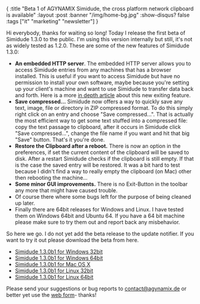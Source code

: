 {
  :title "Beta 1 of AGYNAMIX Simidude, the cross platform network clipboard is available"
  :layout :post
  :banner "/img/home-bg.jpg"
  :show-disqus? false
  :tags ["it" "marketing" "newsletter"]
}

Hi everybody, thanks for waiting so long! Today I release the first beta of Simidude 1.3.0 to the public. I'm using this version internally but still, it's not as widely tested as 1.2.0. These are some of the new features of Simidude 1.3.0:

-   **An embedded HTTP server**. The embedded HTTP server allows you to access Simidude entries from any machines that has a browser installed. This is useful if you want to access Simidude but have no permission to install your own software, maybe because you're setting up your client's machine and want to use Simidude to transfer data back and forth. Here is a more [in depth article](http://www.simidude.com/blog/2009/version-13-beta-of-the-network-clipboard-agynamix-simidude-is-coming/) about this new exiting feature.
-   **Save compressed...** Simidude now offers a way to quickly save any text, image, file or directory in ZIP compressed format. To do this simply right click on an entry and choose "Save compressed...". That is actually the most efficient way to get some text stuffed into a compressed file: copy the text passage to clipboard, after it occurs in Simidude click "Save compressed...", change the file name if you want and hit that big "Save" button. That's it you're done.
-   **Restore the Clipboard after a reboot.** There is now an option in the preferences, if set the current content of the clipboard will be saved to disk. After a restart Simidude checks if the clipboard is still empty. If that is the case the saved entry will be restored. It was a bit hard to test because I didn't find a way to really empty the clipboard (on Mac) other then rebooting the machine...
-   **Some minor GUI improvements.** There is no Exit-Button in the toolbar any more that might have caused trouble.
-   Of course there where some bugs left for the purpose of being cleaned up later.
-   Finally there are 64bit releases for Windows and Linux. I have tested them on Windows 64bit and Ubuntu 64. If you have a 64 bit machine please make sure to try them out and report back any misbehavior.

So here we go. I do not yet add the beta release to the update notifier. If you want to try it out please download the beta from here.

-   [Simidude 1.3.0b1 for Windows 32bit](/img/uploads/2009/05/simidude-win32-1_3_0b1.exe)
-   [Simidude 1.3.0b1 for Windows 64bit](/img/uploads/2009/05/simidude-win64-1_3_0b11.exe)
-   [Simidude 1.3.0b1 for Mac OS X](/img/uploads/2009/05/simidude-osx-1_3_0b1.dmg)
-   [Simidude 1.3.0b1 for Linux 32bit](/img/uploads/2009/05/simidude-linux_x86-1_3_0b1.sh)
-   [Simidude 1.3.0b1 for Linux 64bit](/img/uploads/2009/05/simidude-linux_x86_64-1_3_0b1.sh)

Please send your suggestions or bug reports to <contact@agynamix.de> or better yet use the [web form](http://helpdesk.agynamix.de/index.php?pg=request)- thanks!
